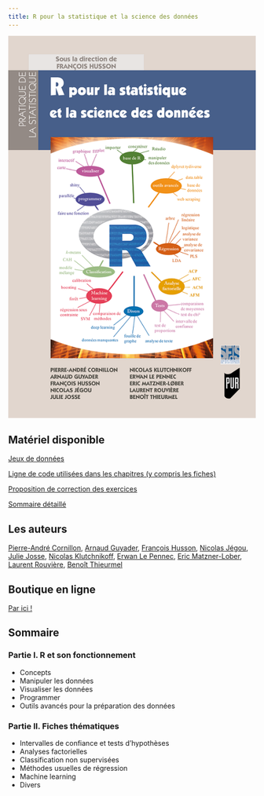 ```yaml
---
title: R pour la statistique et la science des données 
---
```


<div>
<div class="column-left">
<p><img src="/pdf/R_stat_sc_donnees.png" alt="Couverture" /></p>
</div>


<div class="column-right">

<h2 id="matériel-disponible">Matériel disponible</h2>

<p><a href="/liste_don.html">Jeux de données</a></p>

<p><a href="/code_html/code.html">Ligne de code utilisées dans les chapitres (y compris les fiches)</a></p>

<p><a href="/correction_html/correction_exo.html">Proposition de correction des exercices</a></p>

<p><a href="/pdf/TableDesMatieres.pdf">Sommaire détaillé</a></p>

<h2 id="auteurs">Les auteurs</h2>
<a href="https://perso.univ-rennes2.fr/pierre-andre.cornillon">Pierre-André Cornillon</a>, <a href="http://www.lsta.upmc.fr/guyader/">Arnaud Guyader</a>, <a href="http://math.agrocampus-ouest.fr/infoglueDeliverLive/membres/Francois.Husson">François Husson</a>, <a href="https://perso.univ-rennes2.fr/nicolas.jegou">Nicolas Jégou</a>, <a href="http://juliejosse.com/">Julie Josse</a>, <a href="https://klutchnikoff.github.io/">Nicolas Klutchnikoff</a>, <a href="http://www.cmap.polytechnique.fr/~lepennec/">Erwan Le Pennec</a>, <a href="https://www.researchgate.net/profile/E_Matzner-Lober">Eric Matzner-Lober</a>, <a href="https://perso.univ-rennes2.fr/laurent.rouviere">Laurent Rouvière</a>, <a href="https://www.linkedin.com/in/benoit-thieurmel-987aa04b/?originalSubdomain=fr">Benoît Thieurmel</a>

## Boutique en ligne

[Par ici !](http://www.pur-editions.fr/detail.php?idOuv=1836)


<h2 id="sommaire">Sommaire</h2>

<h3 id="partie-i-r-et-son-fonctionnement">Partie I. R et son fonctionnement</h3>

<ul>
  <li>Concepts</li>
  <li>Manipuler les données</li>
  <li>Visualiser les données</li>
  <li>Programmer</li>
  <li>Outils avancés pour la préparation des données</li>
</ul>

<h3 id="partie-ii-fiches-thématiques">Partie II. Fiches thématiques</h3>

<ul>
  <li>Intervalles de confiance et tests d’hypothèses</li>
  <li>Analyses factorielles</li>
  <li>Classification non supervisées</li>
  <li>Méthodes usuelles de régression</li>
  <li>Machine learning</li>
  <li>Divers</li>
</ul>

</div>
</div>

